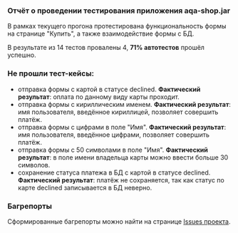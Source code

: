 ### Отчёт о проведении тестирования приложения aqa-shop.jar 

В рамках текущего прогона протестирована функциональность формы на странице "Купить", а также взаимодействие формы с БД. 

В результате из 14 тестов провалены 4, **71% автотестов** прошёл успешно. 

### Не прошли тест-кейсы: 
- отправка формы с картой в статусе declined. **Фактический результат**: оплата по данному виду карты проходит.
- отправка формы с кириллическим именем. **Фактический результат**: имя пользователя, введённое кириллицей, позволяет совершить платёж.
- отправка формы с цифрами в поле "Имя". **Фактический результат**: имя пользователя, введённое цифрами, позволяет совершить платёж.
- отправка формы с 50 символами в поле "Имя". **Фактический результат**: в поле имени владельца карты можно ввести больше 30 символов.
- сохранение статуса платежа в БД с картой в статусе declined. **Фактический результат**: платёж не сохраняется, так как статус по карте declined записывается в БД неверно.

### Багрепорты
Сформированные багрепорты можно найти на странице [Issues проекта](https://github.com/taniakku/Autotest-module-project/issues).